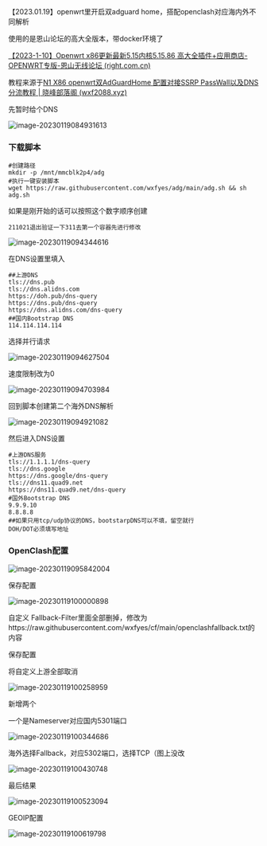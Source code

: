 【2023.01.19】openwrt里开启双adguard home，搭配openclash对应海内外不同解析

使用的是恩山论坛的高大全版本，带docker环境了

[【2023-1-10】Openwrt x86更新最新5.15内核5.15.86 高大全插件+应用商店-OPENWRT专版-恩山无线论坛 (right.com.cn)](https://www.right.com.cn/forum/forum.php?mod=viewthread&tid=8248898&extra=page%3D1&page=1)

教程来源于[N1 X86 openwrt双AdGuardHome 配置对接SSRP PassWall以及DNS分流教程 | 晓峰部落阁 (wxf2088.xyz)](https://wxf2088.xyz/3027.html)

先暂时给个DNS

![image-20230119084931613](https://i0.hdslb.com/bfs/album/6780965cb3e523924d95e5b103696d8b35d32cbb.png)

### 下载脚本

```
#创建路径
mkdir -p /mnt/mmcblk2p4/adg
#执行一键安装脚本
wget https://raw.githubusercontent.com/wxfyes/adg/main/adg.sh && sh adg.sh
```

如果是刚开始的话可以按照这个数字顺序创建

```
211021退出验证一下311去第一个容器先进行修改
```

![image-20230119094344616](https://i0.hdslb.com/bfs/album/5ec10f97b406000612d1844455c92cbb43f59d05.png)

在DNS设置里填入

```
##上游DNS
tls://dns.pub
tls://dns.alidns.com
https://doh.pub/dns-query
https://dns.pub/dns-query
https://dns.alidns.com/dns-query
##国内Bootstrap DNS
114.114.114.114
```

选择并行请求

![image-20230119094627504](https://i0.hdslb.com/bfs/album/d052c642c6343891cca1515ae716c2e962e41a8e.png)

速度限制改为0

![image-20230119094703984](https://i0.hdslb.com/bfs/album/3d513db443a9d4c98be18aa9b33160120e1e4d81.png)

回到脚本创建第二个海外DNS解析

![image-20230119094921082](https://i0.hdslb.com/bfs/album/a6b09a4864a4e8122aee13193d1bbff1b9dc9e52.png)

然后进入DNS设置

```
#上游DNS服务
tls://1.1.1.1/dns-query
tls://dns.google 
https://dns.google/dns-query 
tls://dns11.quad9.net
https://dns11.quad9.net/dns-query
#国外Bootstrap DNS
9.9.9.10
8.8.8.8
##如果只用tcp/udp协议的DNS，bootstarpDNS可以不填，留空就行
DOH/DOT必须填写地址
```

### OpenClash配置

![image-20230119095842004](https://i0.hdslb.com/bfs/album/41674dd9a7f843ed82d724b03963575443a432bf.png)

保存配置

![image-20230119100000898](https://i0.hdslb.com/bfs/album/be01dbddb12ef8b833cbe8258a721fe8166565d8.png)

自定义 Fallback-Filter里面全部删掉，修改为https://raw.githubusercontent.com/wxfyes/cf/main/openclashfallback.txt的内容

保存配置

将自定义上游全部取消

![image-20230119100258959](https://i0.hdslb.com/bfs/album/b0dd6ffaee4ea381e05acc5fff6d0f6b4b9131fe.png)

新增两个

一个是Nameserver对应国内5301端口

![image-20230119100344686](https://i0.hdslb.com/bfs/album/ca619b713f657e15ce668960d6663dc3b6f058ba.png)

海外选择Fallback，对应5302端口，选择TCP（图上没改

![image-20230119100430748](https://i0.hdslb.com/bfs/album/aab5bcaecb2e67123ace7f5d8ce62c42d14a67d8.png)

最后结果

![image-20230119100523094](https://i0.hdslb.com/bfs/album/6105c815909548a55f9ef083b6e89902b8c6e75d.png)

GEOIP配置

![image-20230119100619798](https://i0.hdslb.com/bfs/album/6de5931369018d0e0109f6dd29b695c723c0eda6.png)